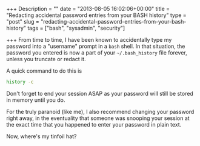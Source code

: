 +++
Description = ""
date = "2013-08-05 16:02:06+00:00"
title = "Redacting accidental password entries from your BASH history"
type = "post"
slug = "redacting-accidental-password-entries-from-your-bash-history"
tags = ["bash", "sysadmin", "security"]

+++
From time to time, I have been known to accidentally type my password into a "username" prompt in a `bash` shell. In that situation, the password you entered is now a part of your `~/.bash_history` file forever, unless you truncate or redact it.<!--more-->

A quick command to do this is

```bash
history -c
```

Don't forget to end your session ASAP as your password will still be stored in memory until you do.

For the truly paranoid (like me), I also recommend changing your password right away, in the eventuality that someone was snooping your session at the exact time that you happened to enter your password in plain text.

Now, where's my tinfoil hat?
